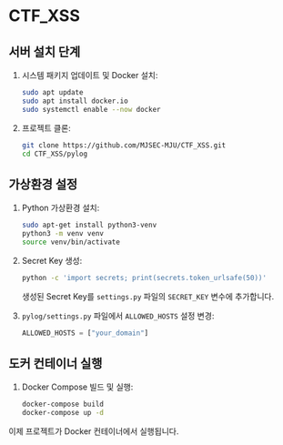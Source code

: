 # CTF_XSS

## 서버 설치 단계
1. 시스템 패키지 업데이트 및 Docker 설치:
    ```sh
    sudo apt update
    sudo apt install docker.io
    sudo systemctl enable --now docker
    ```

2. 프로젝트 클론:
    ```sh
    git clone https://github.com/MJSEC-MJU/CTF_XSS.git
    cd CTF_XSS/pylog
    ```

## 가상환경 설정
1. Python 가상환경 설치:
    ```sh
    sudo apt-get install python3-venv
    python3 -m venv venv
    source venv/bin/activate
    ```

2. Secret Key 생성:
    ```sh
    python -c 'import secrets; print(secrets.token_urlsafe(50))'
    ```
    생성된 Secret Key를 `settings.py` 파일의 `SECRET_KEY` 변수에 추가합니다.

3. `pylog/settings.py` 파일에서 `ALLOWED_HOSTS` 설정 변경:
    ```python
    ALLOWED_HOSTS = ["your_domain"]
    ```

## 도커 컨테이너 실행
1. Docker Compose 빌드 및 실행:
    ```sh
    docker-compose build
    docker-compose up -d
    ```

이제 프로젝트가 Docker 컨테이너에서 실행됩니다.
